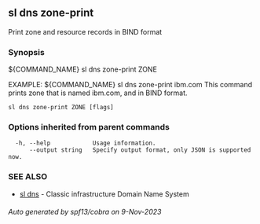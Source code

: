 ## sl dns zone-print

Print zone and resource records in BIND format

### Synopsis

${COMMAND_NAME} sl dns zone-print ZONE

EXAMPLE:
   ${COMMAND_NAME} sl dns zone-print ibm.com
   This command prints zone that is named ibm.com, and in BIND format.

```
sl dns zone-print ZONE [flags]
```

### Options inherited from parent commands

```
  -h, --help            Usage information.
      --output string   Specify output format, only JSON is supported now.
```

### SEE ALSO

* [sl dns](sl_dns.md)	 - Classic infrastructure Domain Name System

###### Auto generated by spf13/cobra on 9-Nov-2023
